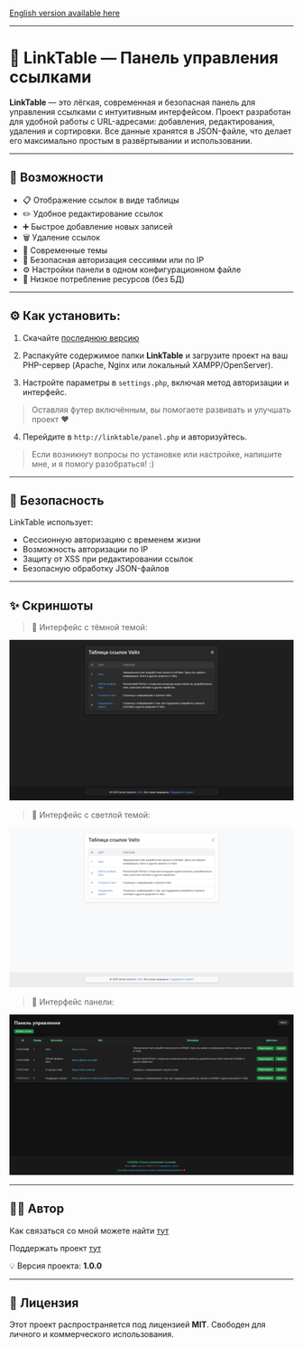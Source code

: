 [English version available here](README_EN.md)

---

# 🔗 LinkTable — Панель управления ссылками

**LinkTable** — это лёгкая, современная и безопасная панель для управления ссылками с интуитивным интерфейсом. Проект разработан для удобной работы с URL-адресами: добавления, редактирования, удаления и сортировки. Все данные хранятся в JSON-файле, что делает его максимально простым в развёртывании и использовании.

---

## 🚀 Возможности

- 📋 Отображение ссылок в виде таблицы
- ✏️ Удобное редактирование ссылок
- ➕ Быстрое добавление новых записей
- 🗑 Удаление ссылок
- 🌙 Современные темы
- 🔐 Безопасная авторизация сессиями или по IP
- ⚙️ Настройки панели в одном конфигурационном файле
- 🦶 Низкое потребление ресурсов (без БД)

---

## ⚙️ Как установить:

1. Скачайте [последнюю версию](https://github.com/Vaitx/LinkTable/releases)

2. Распакуйте содержимое папки **LinkTable** и загрузите проект на ваш PHP-сервер (Apache, Nginx или локальный XAMPP/OpenServer).

3. Настройте параметры в `settings.php`, включая метод авторизации и интерфейс.

> Оставляя футер включённым, вы помогаете развивать и улучшать проект ❤️

4. Перейдите в `http://linktable/panel.php` и авторизуйтесь.

> Если возникнут вопросы по установке или настройке, напишите мне, и я помогу разобраться! :)

---

## 🔐 Безопасность

LinkTable использует:

* Сессионную авторизацию с временем жизни
* Возможность авторизации по IP
* Защиту от XSS при редактировании ссылок
* Безопасную обработку JSON-файлов

---

## ✨ Скриншоты

> 📌 Интерфейс с тёмной темой:

![Screenshot Dark](https://raw.githubusercontent.com/Vaitx/LinkTable/refs/heads/main/.github/LinkTable-dark.png)

> 📌 Интерфейс с светлой темой:

![Screenshot Light](https://raw.githubusercontent.com/Vaitx/LinkTable/refs/heads/main/.github/LinkTable-light.png)

> 📌 Интерфейс панели:

![Screenshot Admin Panel](https://raw.githubusercontent.com/Vaitx/LinkTable/refs/heads/main/.github/LinkTable-AdminPanel.png)

---

## 👨‍💻 Автор

Как связаться со мной можете найти [тут](https://github.com/Vaitx/)

Поддержать проект [тут](https://github.com/Vaitx/vaitx/blob/main/DONATE.md)

💡 Версия проекта: **1.0.0**

---

## 📄 Лицензия

Этот проект распространяется под лицензией **MIT**.
Свободен для личного и коммерческого использования.
